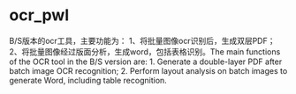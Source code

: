 # ocr_pwl
B/S版本的ocr工具，主要功能为： 1、将批量图像ocr识别后，生成双层PDF； 2、将批量图像经过版面分析，生成word，包括表格识别。The main functions of the OCR tool in the B/S version are:  1. Generate a double-layer PDF after batch image OCR recognition;  2. Perform layout analysis on batch images to generate Word, including table recognition.
